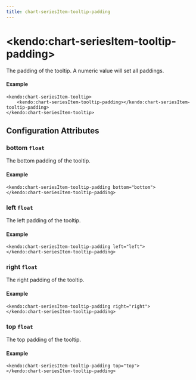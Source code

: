 ```yaml
---
title: chart-seriesItem-tooltip-padding
---
```


# \<kendo:chart-seriesItem-tooltip-padding\>

The padding of the tooltip. A numeric value will set all paddings.

#### Example
    <kendo:chart-seriesItem-tooltip>
        <kendo:chart-seriesItem-tooltip-padding></kendo:chart-seriesItem-tooltip-padding>
    </kendo:chart-seriesItem-tooltip>

## Configuration Attributes

### bottom `float`

The bottom padding of the tooltip.

#### Example
    <kendo:chart-seriesItem-tooltip-padding bottom="bottom">
    </kendo:chart-seriesItem-tooltip-padding>

### left `float`

The left padding of the tooltip.

#### Example
    <kendo:chart-seriesItem-tooltip-padding left="left">
    </kendo:chart-seriesItem-tooltip-padding>

### right `float`

The right padding of the tooltip.

#### Example
    <kendo:chart-seriesItem-tooltip-padding right="right">
    </kendo:chart-seriesItem-tooltip-padding>

### top `float`

The top padding of the tooltip.

#### Example
    <kendo:chart-seriesItem-tooltip-padding top="top">
    </kendo:chart-seriesItem-tooltip-padding>

